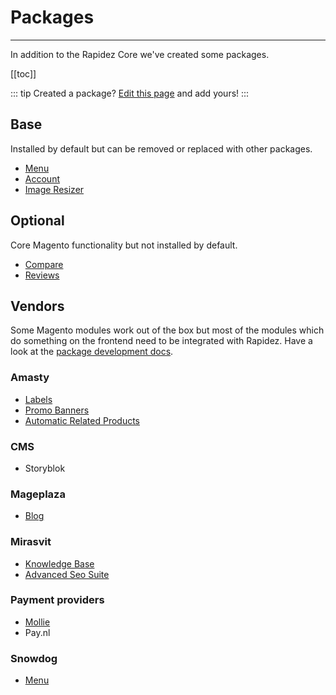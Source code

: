 # Packages

---

In addition to the Rapidez Core we've created some packages.

[[toc]]

::: tip Created a package?
[Edit this page](https://github.com/rapidez/docs/edit/master/src/0.x/packages.md) and add yours!
:::

## Base

Installed by default but can be removed or replaced with other packages.

- [Menu](https://github.com/rapidez/menu)
- [Account](https://github.com/rapidez/account)
- [Image Resizer](https://github.com/rapidez/image-resizer)

## Optional

Core Magento functionality but not installed by default.

- [Compare](https://github.com/rapidez/compare)
- [Reviews](https://github.com/rapidez/reviews)

## Vendors

Some Magento modules work out of the box but most of the modules which do something on the frontend need to be integrated with Rapidez. Have a look at the [package development docs](package-development.md).

### Amasty

- [Labels](https://github.com/rapidez/amasty-label)
- [Promo Banners](https://github.com/rapidez/amasty-promo-banners)
- [Automatic Related Products](https://github.com/rapidez/amasty-automatic-related-products)

### CMS

- Storyblok <Badge text="Coming soon" vertical="middle"/>

### Mageplaza

- [Blog](https://github.com/rapidez/mageplaza-blog)

### Mirasvit

- [Knowledge Base](https://github.com/rapidez/mirasvit-knowledge-base)
- [Advanced Seo Suite](https://github.com/rapidez/mirasvit-advanced-seo-suite)

### Payment providers

- [Mollie](https://github.com/rapidez/mollie)
- Pay.nl <Badge text="Coming soon" vertical="middle"/>

### Snowdog

- [Menu](https://github.com/rapidez/snowdog-menu)
